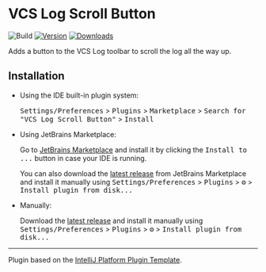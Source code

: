# VCS Log Scroll Button

![Build](https://github.com/cypressious/intellij-vcs-log-scroll/workflows/Build/badge.svg)
[![Version](https://img.shields.io/jetbrains/plugin/v/25563.svg)](https://plugins.jetbrains.com/plugin/25563)
[![Downloads](https://img.shields.io/jetbrains/plugin/d/25563.svg)](https://plugins.jetbrains.com/plugin/MARKETPLACE_ID)

<!-- Plugin description -->
Adds a button to the VCS Log toolbar to scroll the log all the way up.
<!-- Plugin description end -->

## Installation

- Using the IDE built-in plugin system:
  
  <kbd>Settings/Preferences</kbd> > <kbd>Plugins</kbd> > <kbd>Marketplace</kbd> > <kbd>Search for "VCS Log Scroll Button"</kbd> >
  <kbd>Install</kbd>
  
- Using JetBrains Marketplace:

  Go to [JetBrains Marketplace](https://plugins.jetbrains.com/plugin/MARKETPLACE_ID) and install it by clicking the <kbd>Install to ...</kbd> button in case your IDE is running.

  You can also download the [latest release](https://plugins.jetbrains.com/plugin/MARKETPLACE_ID/versions) from JetBrains Marketplace and install it manually using
  <kbd>Settings/Preferences</kbd> > <kbd>Plugins</kbd> > <kbd>⚙️</kbd> > <kbd>Install plugin from disk...</kbd>

- Manually:

  Download the [latest release](https://github.com/cypressious/intellij-vcs-log-scroll/releases/latest) and install it manually using
  <kbd>Settings/Preferences</kbd> > <kbd>Plugins</kbd> > <kbd>⚙️</kbd> > <kbd>Install plugin from disk...</kbd>


---
Plugin based on the [IntelliJ Platform Plugin Template][template].

[template]: https://github.com/JetBrains/intellij-platform-plugin-template
[docs:plugin-description]: https://plugins.jetbrains.com/docs/intellij/plugin-user-experience.html#plugin-description-and-presentation
